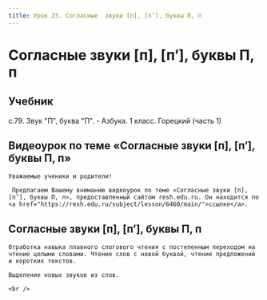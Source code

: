 ```yaml
---
title: Урок 23. Согласные  звуки [п], [п’], буквы П, п
---
```


# Согласные  звуки [п], [п’], буквы П, п

## Учебник

с.79. Звук "П", буква "П". - Азбука. 1 класс. Горецкий (часть 1)

## Видеоурок по теме «Согласные звуки [п], [п’], буквы П, п»

<p>
	Уважаемые ученики и родители!  
</p>
<p>
	 Предлагаем Вашему вниманию видеоурок по теме «Согласные звуки [п], [п’], буквы П, п», предоставленный сайтом resh.edu.ru. Он находится по <a href="https://resh.edu.ru/subject/lesson/6460/main/">ссылке</a>.
</p>

## Согласные звуки [п], [п’], буквы П, п

<p>
	Отработка навыка плавного слогового чтения с постепенным переходом на чтение целыми словами. Чтение слов с новой буквой, чтение предложений и коротких текстов.
</p>
<p>
	Выделение новых звуков из слов.
</p>
<div>
	<br />
</div>